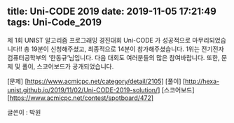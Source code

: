 title: Uni-CODE 2019
date: 2019-11-05 17:21:49
tags:
Uni-Code_2019
---

제 1회 UNIST 알고리즘 프로그래밍 경진대회 Uni-CODE 가 성공적으로 마무리되었습니다!!
총 19분이 신청해주셨고, 최종적으로 14분이 참가해주셨습니다.
1위는 전기전자컴퓨터공학부의 ‘한동규’님입니다.
다음 대회도 여러분들의 많은 참여바랍니다.
또한, 문제 및 풀이, 스코어보드가 공개되었습니다.

[문제] [https://www.acmicpc.net/category/detail/2105]
[풀이] [http://hexa-unist.github.io/2019/11/02/Uni-CODE-2019-solution/]
[스코어보드] [https://www.acmicpc.net/contest/spotboard/472]

글쓴이 : 박원

